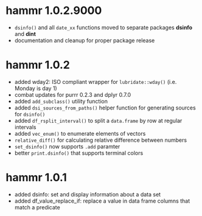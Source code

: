 # hammr 1.0.2.9000

* `dsinfo()` and all `date_xx` functions moved to separate packages **dsinfo** and **dint**
* documentation and cleanup for proper package release


# hammr 1.0.2

* added wday2: ISO compliant wrapper for `lubridate::wday()` (i.e. Monday is day 1)
* combat updates for purrr 0.2.3 and dplyr 0.7.0
* added `add_subclass()` utility function
* added `dsi_sources_from_paths()` helper function for generating sources for
  `dsinfo()`
* added `df_rsplit_interval()` to split a `data.frame` by row at regular 
  intervals 
* added `vec_enum()` to enumerate elements of vectors
* `relative_diff()` for calculating relative difference between numbers
* `set_dsinfo()` now supports `.add` paramter 
* better `print.dsinfo()` that supports terminal colors


# hammr 1.0.1

* added dsinfo: set and display information about a data set
* added df_value_replace_if: replace a value in data frame columns that match
  a predicate
